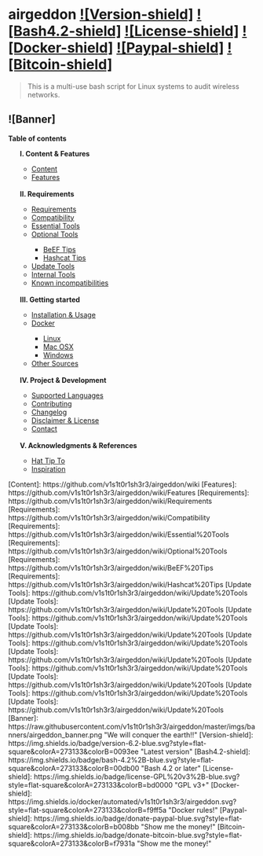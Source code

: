 # airgeddon [![Version-shield]](CHANGELOG.md) [![Bash4.2-shield]](http://tldp.org/LDP/abs/html/bashver4.html#AEN21220) [![License-shield]](LICENSE.md) [![Docker-shield]](https://hub.docker.com/r/v1s1t0r1sh3r3/airgeddon/) [![Paypal-shield]](https://www.paypal.com/cgi-bin/webscr?cmd=_s-xclick&hosted_button_id=7ELM486P7XKKG) [![Bitcoin-shield]](https://blockchain.info/address/1AKnTXbomtwUzrm81FRzi5acSSXxGteGTH)

> This is a multi-use bash script for Linux systems to audit wireless networks.

![Banner]
---
<strong>Table of contents</strong>
<ul>
	<strong>I. Content & Features</strong>
	<ul>
		<li><a href="https://github.com/v1s1t0r1sh3r3/airgeddon/wiki">Content</a></li>
		<li><a href="https://github.com/v1s1t0r1sh3r3/airgeddon/wiki/Features">Features</a></li>
	</ul>
	<br/>
	<strong>II. Requirements</strong>
	<ul>
		<li><a href="https://github.com/v1s1t0r1sh3r3/airgeddon/wiki/Requirements">Requirements</a></li>
		<li><a href="https://github.com/v1s1t0r1sh3r3/airgeddon/wiki/Compatibility">Compatibility</a></li>
		<li><a href="https://github.com/v1s1t0r1sh3r3/airgeddon/wiki/Essential%20Tools">Essential Tools</a></li>
		<li><a href="https://github.com/v1s1t0r1sh3r3/airgeddon/wiki/Optional%20Tools">Optional Tools</a></li>
		<ul>
			<li><a href="https://github.com/v1s1t0r1sh3r3/airgeddon/wiki/BeEF%20Tips">BeEF Tips</a></li>
			<li><a href="https://github.com/v1s1t0r1sh3r3/airgeddon/wiki/Hashcat%20Tips">Hashcat Tips</a></li>
		</ul>
		<li><a href="https://github.com/v1s1t0r1sh3r3/airgeddon/wiki/Update%20Tools">Update Tools</a></li>
		<li><a href="https://github.com/v1s1t0r1sh3r3/airgeddon/wiki/Internal%20Tools">Internal Tools</a></li>
		<li><a href="https://github.com/v1s1t0r1sh3r3/airgeddon/wiki/Known%20incompatibilities">Known incompatibilities</a></li>
	</ul>
	<br/>
	<strong>III. Getting started</strong>
	<ul>
		<li><a href="https://github.com/v1s1t0r1sh3r3/airgeddon/wiki/Installation%20&%20Usage">Installation & Usage</a></li>
		<li><a href="https://github.com/v1s1t0r1sh3r3/airgeddon/wiki/Docker">Docker</a></li>
		<ul>
			<li><a href="https://github.com/v1s1t0r1sh3r3/airgeddon/wiki/Docker%20Linux">Linux</a></li>
			<li><a href="https://github.com/v1s1t0r1sh3r3/airgeddon/wiki/Docker%20Mac%20OSX">Mac OSX</a></li>
			<li><a href="https://github.com/v1s1t0r1sh3r3/airgeddon/wiki/Docker%20Windows">Windows</a></li>
		</ul>
		<li><a href="https://github.com/v1s1t0r1sh3r3/airgeddon/wiki/Other%20Sources">Other Sources</a></li>
	</ul>
	<br/>
	<strong>IV. Project & Development</strong>
	<ul>
		<li><a href="https://github.com/v1s1t0r1sh3r3/airgeddon/wiki/Supported%20Languages">Supported Languages</a></li>
		<li><a href="https://github.com/v1s1t0r1sh3r3/airgeddon/wiki/Contributing">Contributing</a></li>
		<li><a href="https://github.com/v1s1t0r1sh3r3/airgeddon/wiki/Changelog">Changelog</a></li>
		<li><a href="https://github.com/v1s1t0r1sh3r3/airgeddon/wiki/Disclaimer%20&%20License">Disclaimer & License</a></li>
		<li><a href="https://github.com/v1s1t0r1sh3r3/airgeddon/wiki/Contact">Contact</a></li>
	</ul>
	<br/>
	<strong>V. Acknowledgments & References</strong>
	<ul>
		<li><a href="https://github.com/v1s1t0r1sh3r3/airgeddon/wiki/Hat%20Tip%20To">Hat Tip To</a></li>
		<li><a href="https://github.com/v1s1t0r1sh3r3/airgeddon/wiki/Inspiration">Inspiration</a></li>
	</ul>
</ul>
<!-- Links to Wiki -->
[Content]: https://github.com/v1s1t0r1sh3r3/airgeddon/wiki
[Features]: https://github.com/v1s1t0r1sh3r3/airgeddon/wiki/Features
[Requirements]: https://github.com/v1s1t0r1sh3r3/airgeddon/wiki/Requirements
[Requirements]: https://github.com/v1s1t0r1sh3r3/airgeddon/wiki/Compatibility
[Requirements]: https://github.com/v1s1t0r1sh3r3/airgeddon/wiki/Essential%20Tools
[Requirements]: https://github.com/v1s1t0r1sh3r3/airgeddon/wiki/Optional%20Tools
[Requirements]: https://github.com/v1s1t0r1sh3r3/airgeddon/wiki/BeEF%20Tips
[Requirements]: https://github.com/v1s1t0r1sh3r3/airgeddon/wiki/Hashcat%20Tips
[Update Tools]: https://github.com/v1s1t0r1sh3r3/airgeddon/wiki/Update%20Tools
[Update Tools]: https://github.com/v1s1t0r1sh3r3/airgeddon/wiki/Update%20Tools
[Update Tools]: https://github.com/v1s1t0r1sh3r3/airgeddon/wiki/Update%20Tools
[Update Tools]: https://github.com/v1s1t0r1sh3r3/airgeddon/wiki/Update%20Tools
[Update Tools]: https://github.com/v1s1t0r1sh3r3/airgeddon/wiki/Update%20Tools
[Update Tools]: https://github.com/v1s1t0r1sh3r3/airgeddon/wiki/Update%20Tools
[Update Tools]: https://github.com/v1s1t0r1sh3r3/airgeddon/wiki/Update%20Tools
[Update Tools]: https://github.com/v1s1t0r1sh3r3/airgeddon/wiki/Update%20Tools
[Update Tools]: https://github.com/v1s1t0r1sh3r3/airgeddon/wiki/Update%20Tools
[Update Tools]: https://github.com/v1s1t0r1sh3r3/airgeddon/wiki/Update%20Tools
<!-- Links To Images -->
[Banner]: https://raw.githubusercontent.com/v1s1t0r1sh3r3/airgeddon/master/imgs/banners/airgeddon_banner.png "We will conquer the earth!!"
<!-- Badges URLs -->
[Version-shield]: https://img.shields.io/badge/version-6.2-blue.svg?style=flat-square&colorA=273133&colorB=0093ee "Latest version"
[Bash4.2-shield]: https://img.shields.io/badge/bash-4.2%2B-blue.svg?style=flat-square&colorA=273133&colorB=00db00 "Bash 4.2 or later"
[License-shield]: https://img.shields.io/badge/license-GPL%20v3%2B-blue.svg?style=flat-square&colorA=273133&colorB=bd0000 "GPL v3+"
[Docker-shield]: https://img.shields.io/docker/automated/v1s1t0r1sh3r3/airgeddon.svg?style=flat-square&colorA=273133&colorB=f9ff5a "Docker rules!"
[Paypal-shield]: https://img.shields.io/badge/donate-paypal-blue.svg?style=flat-square&colorA=273133&colorB=b008bb "Show me the money!"
[Bitcoin-shield]: https://img.shields.io/badge/donate-bitcoin-blue.svg?style=flat-square&colorA=273133&colorB=f7931a "Show me the money!"